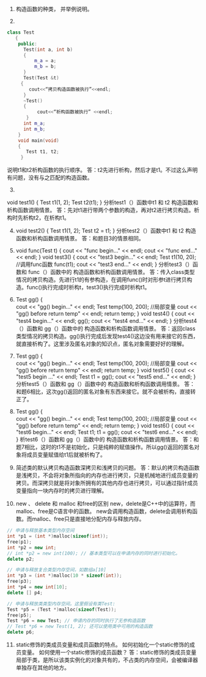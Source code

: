 1.  构造函数的种类，
    并举例说明。


2.  
```cpp
class Test 
   { 
    public:
      Test(int a, int b)
      {
          m_a = a;
          m_b = b;
      }        
      Test(Test &t)
     {
        cout<<“拷贝构造函数被执行”<<endl;
      }
      ~Test()
      {
           cout<<“析构函数被执行” <<endl;
       }
      int m_a;
      int m_b; 
    }
    void main(void)
    {
       Test t1, t2;
     }
```
说明t1和t2析构函数的执行顺序。
答：t2先进行析构，然后才是t1。不过这么声明有问题，没有与之匹配的构造函数。


3.   
 void test1() {
	Test t1(1, 2); 
	Test t2(t1); 
      }
分析test1（）函数中t1 和 t2 构造函数和析构函数调用情景。
答：先对t1进行带两个参数的构造，再对t2进行拷贝构造。析构时先析构t2，在析构t1。

4.  void test2() {
	Test t1(1, 2);
	Test t2 = t1;
    }
分析test2（）函数中t1 和 t2 构造函数和析构函数调用情景。
答：和题目3的情景相同。

5.  void func(Test t) {
	cout << "func begin..." << endl;
	cout << "func end..." << endl;
   }
   void test3() {
	cout << "test3 begin..." << endl;
	Test t1(10, 20); 
	//调用func函数
	func(t1);
	cout << "test3 end..." << endl;
   }
分析test3（）函数和 func（）函数中的 构造函数和析构函数调用情景。
答：传入class类型情况的拷贝构造。先进行t1的有参构造，在调用func()时对形参t进行拷贝构造。func()执行完成时析构t，test3()执行完成时析构t1。

6.
	Test gg() {  
		cout << "gg() begin..." << endl;
		Test temp(100, 200); //局部变量
		cout << "gg() before return temp" << endl;
		return temp;
	}
	void test4()
	{
		cout << "test4 begin..." << endl;
		gg(); 
		cout << "test4 end..." << endl;
	}
分析test4（）函数和 gg（）函数中的 构造函数和析构函数调用情景。
答：返回class类型情况的拷贝构造。gg()执行完成后发现test4()这边没有用来接它的东西，就直接析构了。这里涉及匿名对象的知识点，匿名对象需要好好的理解。

7. 	Test gg() {  
		cout << "gg() begin..." << endl;
		Test temp(100, 200); //局部变量
		cout << "gg() before return temp" << endl;
		return temp;
	}
	void test5() {
		cout << "test5 begin ..." << endl;
		Test t1 = gg();	
		cout << "test5 end..." << endl;
 	}
分析test5（）函数和 gg（）函数中的 构造函数和析构函数调用情景。
答：和题6相比，这次gg()返回的匿名对象有东西来接它。就不会被析构，直接转正了。

8. 	Test gg() {  
		cout << "gg() begin..." << endl;
		Test temp(100, 200); //局部变量
		cout << "gg() before return temp" << endl;
		return temp;
	}
       void test6()
       {
		cout << "test6 begin..." << endl;
		Test t1;
		t1 = gg(); 
		cout << "test6 end..." << endl;
	}
析test6（）函数和 gg（）函数中的 构造函数和析构函数调用情景。
答：和题7相比，这时的t1不是初始化，只是纯粹的赋值操作。所以gg()返回的匿名对象将成员变量赋值给t1后就被析构了。

9. 简述类的默认拷贝构造函数深拷贝和浅拷贝的问题。
答：默认的拷贝构造函数是浅拷贝，不会将对象所指向的内存也进行拷贝，只是机械地进行成员变量的拷贝。而深拷贝就是将对象所拥有的其他内存也进行拷贝，可以通过指针成员变量指向一块内存时的拷贝进行理解。

10. new 、 delete 和 malloc 和free的区别
new，delete是C++中的运算符，而malloc、free是C语言中的函数。
new会调用构造函数，delete会调用析构函数。而malloc、free只是直接地分配内存与释放内存。
```cpp
// 申请与释放基本类型内存空间
int *p1 = (int *)malloc(sizeof(int));
free(p1);
int *p2 = new int; 
// int *p2 = new int(100); // 基本类型可以在申请内存的同时进行初始化。
delete p2;

// 申请与释放复合类型内存空间，如数组a[10]
int *p3 = (int *)malloc(10 * sizeof(int));
free(p3);
int *p4 = new int[10]; 
delete [] p4;

// 申请与释放类类型内存空间。这里假设有类Test:
Test *p5 = (Test *)malloc(sizeof(Test));
free(p5);
Test *p6 = new Test; // 申请内存的同时执行了无参构造函数
// Test *p6 = new Test(1, 2); 还可以使用类中可用的构造函数
delete p6;

```

11. static修饰的类成员变量和成员函数的特点。
    如何初始化一个static修饰的成员变量。
    如何使用一个static修饰的成员函数？
答：static修饰的类成员变量局部于类，是所以该类实例化的对象共有的，不占类的内存空间，会被编译器单独存在其他的地方。